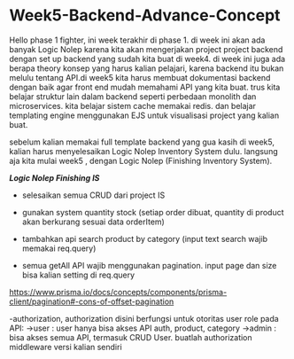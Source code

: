 # Week5-Backend-Advance-Concept

Hello phase 1 fighter, ini week terakhir di phase 1. di week ini akan ada banyak Logic Nolep karena kita akan mengerjakan project project backend dengan set up backend yang sudah kita buat di week4. di week ini juga ada berapa theory konsep yang harus kalian pelajari, karena backend itu bukan melulu tentang API.di week5 kita harus membuat dokumentasi backend dengan baik agar front end mudah memahami API yang kita buat. trus kita belajar struktur lain dalam backend seperti perbedaan monolith dan microservices. kita belajar sistem cache memakai redis. dan belajar templating engine menggunakan EJS untuk visualisasi project yang kalian buat.

sebelum kalian memakai full template backend yang gua kasih di week5, kalian harus menyelesaikan Logic Nolep Inventory System dulu.
langsung aja kita mulai week5 , dengan Logic Nolep (Finishing Inventory System).

***Logic Nolep Finishing IS***
- selesaikan semua CRUD dari project IS

- gunakan system quantity stock (setiap order dibuat, quantity di product akan berkurang sesuai data orderItem)

- tambahkan api search product by category (input text search wajib memakai req.query)

- semua getAll API wajib menggunakan pagination. input page dan size bisa kalian setting di req.query

https://www.prisma.io/docs/concepts/components/prisma-client/pagination#-cons-of-offset-pagination

-authorization, authorization disini berfungsi untuk otoritas user role pada API:
    ->user : user hanya bisa akses API auth, product, category
    ->admin : bisa akses semua API, termasuk CRUD User.
buatlah authorization middleware versi kalian sendiri 
